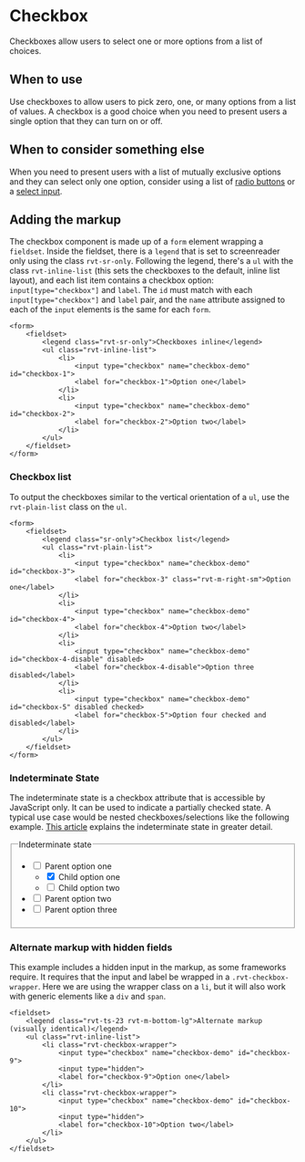 # Checkbox

Checkboxes allow users to select one or more options from a list of choices.

## When to use

Use checkboxes to allow users to pick zero, one, or many options from a list of values. A checkbox is a good choice when you need to present users a single option that they can turn on or off.

## When to consider something else

When you need to present users with a list of mutually exclusive options and they can select only one option, consider using a list of [radio buttons](#) or a [select input](#).

## Adding the markup

The checkbox component is made up of a `form` element wrapping a `fieldset`. Inside the fieldset, there is a `legend` that is set to screenreader only using the class `rvt-sr-only`. Following the legend, there's a `ul` with the class `rvt-inline-list` (this sets the checkboxes to the default, inline list layout), and each list item contains a checkbox option: `input[type="checkbox"]` and `label`. The `id` must match with each `input[type="checkbox"]` and `label` pair, and the `name` attribute assigned to each of the `input` elements is the same for each `form`.

```
<form>
    <fieldset>
        <legend class="rvt-sr-only">Checkboxes inline</legend>
        <ul class="rvt-inline-list">
            <li>
                <input type="checkbox" name="checkbox-demo" id="checkbox-1">
                <label for="checkbox-1">Option one</label>
            </li>
            <li>
                <input type="checkbox" name="checkbox-demo" id="checkbox-2">
                <label for="checkbox-2">Option two</label>
            </li>
        </ul>
    </fieldset>
</form>
```

### Checkbox list

To output the checkboxes similar to the vertical orientation of a `ul`, use the `rvt-plain-list` class on the `ul`.

```
<form>
    <fieldset>
        <legend class="sr-only">Checkbox list</legend>
        <ul class="rvt-plain-list">
            <li>
                <input type="checkbox" name="checkbox-demo" id="checkbox-3">
                <label for="checkbox-3" class="rvt-m-right-sm">Option one</label>
            </li>
            <li>
                <input type="checkbox" name="checkbox-demo" id="checkbox-4">
                <label for="checkbox-4">Option two</label>
            </li>
            <li>
                <input type="checkbox" name="checkbox-demo" id="checkbox-4-disable" disabled>
                <label for="checkbox-4-disable">Option three disabled</label>
            </li>
            <li>
                <input type="checkbox" name="checkbox-demo" id="checkbox-5" disabled checked>
                <label for="checkbox-5">Option four checked and disabled</label>
            </li>
        </ul>
    </fieldset>
</form>
```

### Indeterminate State

The indeterminate state is a checkbox attribute that is accessible by JavaScript only. It can be used to indicate a partially checked state. A typical use case would be nested checkboxes/selections like the following example. [This article](#) explains the indeterminate state in greater detail.

<fieldset>
    <legend class="rvt-sr-only">Indeterminate state</legend>
    <ul class="rvt-plain-list">
        <li>
            <input type="checkbox" name="checkbox-demo" id="checkbox-indeterminate">
            <label for="checkbox-indeterminate">Parent option one</label>
            <ul class="rvt-plain-list rvt-p-left-lg">
                <li>
                    <input type="checkbox" name="checkbox-demo" id="checkbox-6-1" checked>
                    <label for="checkbox-6-1">Child option one</label>
                </li>
                <li>
                    <input type="checkbox" name="checkbox-demo" id="checkbox-6-2">
                    <label for="checkbox-6-2">Child option two</label>
                </li>
            </ul>
        </li>
        <li>
            <input type="checkbox" name="checkbox-demo" id="checkbox-7">
            <label for="checkbox-7">Parent option two</label>
        </li>
        <li>
            <input type="checkbox" name="checkbox-demo" id="checkbox-8">
            <label for="checkbox-8">Parent option three</label>
        </li>
    </ul>
</fieldset>

### Alternate markup with hidden fields

This example includes a hidden input in the markup, as some frameworks require. It requires that the input and label be wrapped in a `.rvt-checkbox-wrapper`. Here we are using the wrapper class on a `li`, but it will also work with generic elements like a `div` and `span`.

```
<fieldset>
    <legend class="rvt-ts-23 rvt-m-bottom-lg">Alternate markup (visually identical)</legend>
    <ul class="rvt-inline-list">
        <li class="rvt-checkbox-wrapper">
            <input type="checkbox" name="checkbox-demo" id="checkbox-9">
            <input type="hidden">
            <label for="checkbox-9">Option one</label>
        </li>
        <li class="rvt-checkbox-wrapper">
            <input type="checkbox" name="checkbox-demo" id="checkbox-10">
            <input type="hidden">
            <label for="checkbox-10">Option two</label>
        </li>
    </ul>
</fieldset>
```